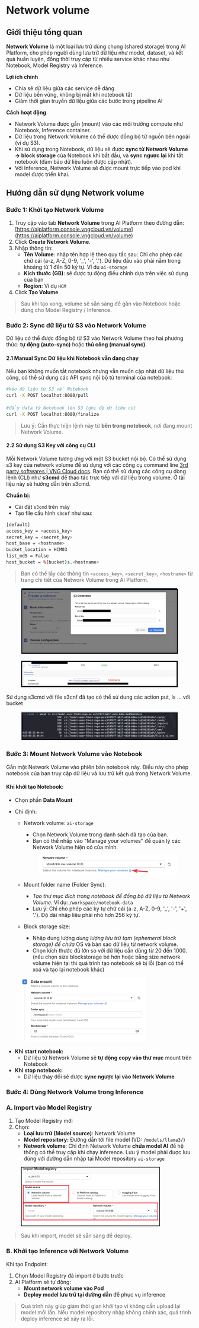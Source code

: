# Network volume

## **Giới thiệu tổng quan**

**Network Volume** là một loại lưu trữ dùng chung (shared storage) trong AI Platform, cho phép người dùng lưu trữ dữ liệu như model, dataset, và kết quả huấn luyện, đồng thời truy cập từ nhiều service khác nhau như Notebook, Model Registry và Inference.

**Lợi ích chính**

* Chia sẻ dữ liệu giữa các service dễ dàng
* Dữ liệu bền vững, không bị mất khi notebook tắt
* Giảm thời gian truyền dữ liệu giữa các bước trong pipeline AI

**Cách hoạt động**

* Network Volume được gắn (mount) vào các môi trường compute như Notebook, Inference container.
* Dữ liệu trong Network Volume có thể được đồng bộ từ nguồn bên ngoài (ví dụ S3).
* Khi sử dụng trong Notebook, dữ liệu sẽ được **sync từ Network Volume → block storage** của Notebook khi bắt đầu, và **sync ngược lại** khi tắt notebook (đảm bảo dữ liệu luôn được cập nhật).
* Với Inference, Network Volume sẽ được mount trực tiếp vào pod khi model được triển khai.

## **Hướng dẫn sử dụng Network volume**

### Bước 1: Khởi tạo Network Volume

1. Truy cập vào tab **Network Volume** trong AI Platform theo đường dẫn: [https://aiplatform.console.vngcloud.vn/volume](https://aiplatform.console.vngcloud.vn/volume)
2. Click **Create Network Volume**.
3. Nhập thông tin:
   * **Tên Volume**:  nhập tên hợp lệ theo quy tắc sau: Chỉ cho phép các chữ cái (a-z, A-Z, 0-9, '\_', '-', '.'). Dữ liệu đầu vào phải nằm trong khoảng từ 1 đến 50 ký tự. Ví dụ `ai-storage`
   * **Kích thước (GB)**: sẽ được tự động điều chỉnh dựa trên việc sử dụng của bạn
   * **Region**: Ví dụ `HCM`
4. Click **Tạo Volume**

> Sau khi tạo xong, volume sẽ sẵn sàng để gắn vào Notebook hoặc dùng cho Model Registry / Inference.

### Bước 2: Sync dữ liệu từ S3 vào Network Volume

Dữ liệu có thể được đồng bộ từ S3 vào Network Volume theo hai phương thức: **tự động (auto-sync)** hoặc **thủ công (manual sync)**.

#### 2.1 Manual Sync Dữ liệu khi Notebook vẫn đang chạy

Nếu bạn không muốn tắt notebook nhưng vẫn muốn cập nhật dữ liệu thủ công, có thể sử dụng các API sync nội bộ từ terminal của notebook:

```bash
#kéo dữ liệu từ S3 về Notebook
curl -X POST localhot:8080/pull

#đẩy data từ Notebook lên S3 (ghi đè dữ liệu cũ)
curl -X POST localhot:8080/finalize
```

> Lưu ý: Cần thực hiện lệnh này từ **bên trong notebook**, nơi đang mount Network Volume.

#### 2.2 Sử dụng S3 Key với công cụ CLI

Mỗi Network Volume tương ứng với một S3 bucket nội bộ. Có thể sử dụng s3 key của network volume để sử dụng với các công cụ command line [3rd party softwares | VNG Cloud docs](https://docs.vngcloud.vn/vng-cloud-document/vn/vstorage/object-storage/vstorage-hcm03/3rd-party-softwares). Bạn có thể sử dụng các công cụ dòng lệnh (CLI) như **s3cmd** để thao tác trực tiếp với dữ liệu trong volume. Ở tài liệu này sẽ hướng dẫn trên s3cmd.

**Chuẩn bị:**

* Cài đặt `s3cmd` trên máy
* Tạo file cấu hình `s3cnf` như sau:

```bash
[default]
access_key = <access_key>
secret_key = <secret_key>
host_base = <hostname>
bucket_location = HCM03
list_md5 = False
host_bucket = %(bucket)s.<hostname>
```

> Bạn có thể lấy các thông tin `<access_key>`, `<secret_key>`, `<hostname>` từ trang chi tiết của Network Volume trong AI Platform.

<figure><img src="../../.gitbook/assets/image (13) (1) (1).png" alt=""><figcaption></figcaption></figure>

<figure><img src="../../.gitbook/assets/image (2) (1) (1) (1) (1) (1) (1) (1) (1) (1) (1).png" alt=""><figcaption></figcaption></figure>

Sử dụng s3cmd với file s3cnf đã tạo có thể sử dung các action put, ls ... với bucket

<figure><img src="../../.gitbook/assets/image (3) (1) (1) (1) (1) (1) (1) (1) (1) (1).png" alt=""><figcaption></figcaption></figure>

### Bước 3: Mount Network Volume vào Notebook

Gắn một Network Volume vào phiên bản notebook này. Điều này cho phép notebook của bạn truy cập dữ liệu và lưu trữ kết quả trong Network Volume.

#### Khi khởi tạo Notebook:

* Chọn phần **Data Mount**
*   Chỉ định:

    *   Network volume: `ai-storage`

        * Chọn Network Volume trong danh sách đã tạo của bạn.
        * Bạn có thể nhấp vào "Manage your volumes" để quản lý các Network Volume hiện có của mình.

        <figure><img src="../../.gitbook/assets/image (5) (1) (1) (1).png" alt=""><figcaption></figcaption></figure>



    * Mount folder name (Folder Sync):&#x20;
      * _Tạo thư mục đích trong notebook để đồng bộ dữ liệu từ Network Volume_. Ví dụ: `/workspace/notebook-data`
      * Lưu ý: Chỉ cho phép các ký tự chữ cái (a-z, A-Z, 0-9, '\_', '-', '+', '.'). Độ dài nhập liệu phải nhỏ hơn 256 ký tự.
    * Block storage size:&#x20;
      * Nhập dung lượng _dung lượng lưu trữ tạm (ephemeral block storage) để chứa_ OS và bản sao dữ liệu từ network volume.&#x20;
      * Chọn kích thước đủ lớn so với dữ liệu cần dùng từ 20 đến 1000. (nếu chọn size blockstorage bé hơn hoặc bằng size network volume hiện tại thì quá trình tạo notebook sẽ bị lỗi (bạn có thể xoá và tạo lại notebook khác)

<figure><img src="../../.gitbook/assets/image (1079).png" alt="" width="337"><figcaption></figcaption></figure>

* **Khi start notebook:**
  * Dữ liệu từ Network Volume sẽ **tự động copy vào thư mục** mount trên Notebook
* **Khi stop notebook:**
  * Dữ liệu thay đổi sẽ được **sync ngược lại vào Network Volume**

### Bước 4: Dùng Network Volume trong Inference

### **A. Import vào Model Registry**

1. Tạo Model Registry mới
2. Chọn:
   * **Loại lưu trữ (Model source)**: Network Volume
   * **Model repository:** Đường dẫn tới file model (VD: `/models/llama3/`)
   * **Network volume**: Chỉ định Network Volume **chứa model AI** để hệ thống có thể truy cập khi chạy inference. Lưu ý model phải được lưu đúng với đường dẫn nhập tại Model repository `ai-storage`&#x20;

<figure><img src="../../.gitbook/assets/image (1080).png" alt="" width="375"><figcaption></figcaption></figure>

> Sau khi import, model sẽ sẵn sàng để deploy.

### **B. Khởi tạo Inference với Network Volume**

Khi tạo Endpoint:

1. Chọn Model Registry đã import ở bước trước
2. AI Platform sẽ tự động:
   * **Mount network volume vào Pod**
   * **Deploy model lưu trữ tại đường dẫn** để phục vụ inference

> Quá trình này giúp giảm thời gian khởi tạo vì không cần upload lại model mỗi lần. Nếu model repository nhập không chính xác, quá trình deploy inference sẽ xảy ra lỗi.
